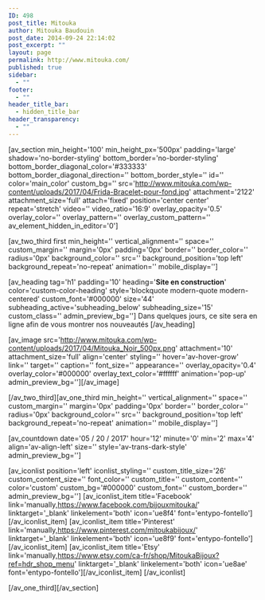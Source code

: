 ```yaml
---
ID: 498
post_title: Mitouka
author: Mitouka Baudouin
post_date: 2014-09-24 22:14:02
post_excerpt: ""
layout: page
permalink: http://www.mitouka.com/
published: true
sidebar:
  - ""
footer:
  - ""
header_title_bar:
  - hidden_title_bar
header_transparency:
  - ""
---
```

[av_section min_height='100' min_height_px='500px' padding='large' shadow='no-border-styling' bottom_border='no-border-styling' bottom_border_diagonal_color='#333333' bottom_border_diagonal_direction='' bottom_border_style='' id='' color='main_color' custom_bg='' src='http://www.mitouka.com/wp-content/uploads/2017/04/Frida-Bracelet-pour-fond.jpg' attachment='2122' attachment_size='full' attach='fixed' position='center center' repeat='stretch' video='' video_ratio='16:9' overlay_opacity='0.5' overlay_color='' overlay_pattern='' overlay_custom_pattern='' av_element_hidden_in_editor='0']

[av_two_third first min_height='' vertical_alignment='' space='' custom_margin='' margin='0px' padding='0px' border='' border_color='' radius='0px' background_color='' src='' background_position='top left' background_repeat='no-repeat' animation='' mobile_display='']

[av_heading tag='h1' padding='10' heading='<strong>Site en construction</strong>' color='custom-color-heading' style='blockquote modern-quote modern-centered' custom_font='#000000' size='44' subheading_active='subheading_below' subheading_size='15' custom_class='' admin_preview_bg='']
Dans quelques jours, ce site sera en ligne afin de vous montrer nos nouveautés
[/av_heading]

[av_image src='http://www.mitouka.com/wp-content/uploads/2017/04/Mitouka_Noir_500px.png' attachment='10' attachment_size='full' align='center' styling='' hover='av-hover-grow' link='' target='' caption='' font_size='' appearance='' overlay_opacity='0.4' overlay_color='#000000' overlay_text_color='#ffffff' animation='pop-up' admin_preview_bg=''][/av_image]

[/av_two_third][av_one_third min_height='' vertical_alignment='' space='' custom_margin='' margin='0px' padding='0px' border='' border_color='' radius='0px' background_color='' src='' background_position='top left' background_repeat='no-repeat' animation='' mobile_display='']

[av_countdown date='05 / 20 / 2017' hour='12' minute='0' min='2' max='4' align='av-align-left' size='' style='av-trans-dark-style' admin_preview_bg='']

[av_iconlist position='left' iconlist_styling='' custom_title_size='26' custom_content_size='' font_color='' custom_title='' custom_content='' color='custom' custom_bg='#000000' custom_font='' custom_border='' admin_preview_bg='']
[av_iconlist_item title='Facebook' link='manually,https://www.facebook.com/bijouxmitouka/' linktarget='_blank' linkelement='both' icon='ue8f4' font='entypo-fontello'][/av_iconlist_item]
[av_iconlist_item title='Pinterest' link='manually,https://www.pinterest.com/mitoukabijoux/' linktarget='_blank' linkelement='both' icon='ue8f9' font='entypo-fontello'][/av_iconlist_item]
[av_iconlist_item title='Etsy' link='manually,https://www.etsy.com/ca-fr/shop/MitoukaBijoux?ref=hdr_shop_menu' linktarget='_blank' linkelement='both' icon='ue8ae' font='entypo-fontello'][/av_iconlist_item]
[/av_iconlist]

[/av_one_third][/av_section]